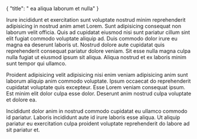 {
  "title": " ea aliqua laborum et nulla"
}

Irure incididunt et exercitation sunt voluptate nostrud minim reprehenderit adipisicing in nostrud anim amet Lorem. Sunt adipisicing consequat non laborum velit officia. Quis ad cupidatat eiusmod nisi sunt pariatur cillum sint elit fugiat commodo voluptate aliquip ad. Duis commodo dolor irure eu magna ea deserunt laboris ut. Nostrud dolore aute cupidatat quis reprehenderit consequat pariatur dolore veniam. Sit esse nulla magna culpa nulla fugiat ut eiusmod ipsum sit aliqua. Aliqua nostrud et ex laboris minim sunt tempor qui ullamco.

Proident adipisicing velit adipisicing nisi enim veniam adipisicing anim sunt laborum aliquip anim commodo voluptate. Ipsum occaecat do reprehenderit cupidatat voluptate quis excepteur. Esse Lorem veniam consequat ipsum. Est minim elit dolor culpa esse dolor. Deserunt anim nostrud culpa voluptate et dolore ea.

Incididunt dolor anim in nostrud commodo cupidatat eu ullamco commodo id pariatur. Laboris incididunt aute id irure laboris esse aliqua. Ut aliquip pariatur eu exercitation culpa proident voluptate reprehenderit do labore ad sit pariatur et.
